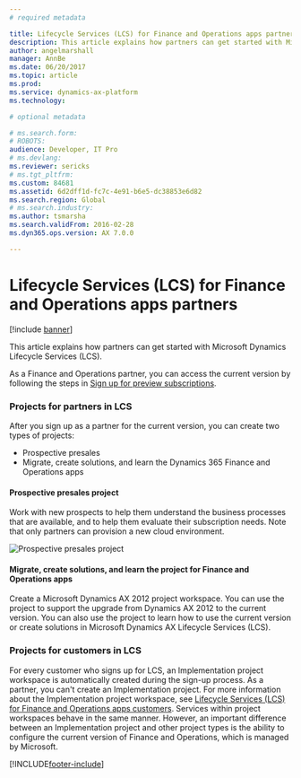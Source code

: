 ```yaml
---
# required metadata

title: Lifecycle Services (LCS) for Finance and Operations apps partners
description: This article explains how partners can get started with Microsoft Dynamics Lifecycle Services (LCS). 
author: angelmarshall
manager: AnnBe
ms.date: 06/20/2017
ms.topic: article
ms.prod: 
ms.service: dynamics-ax-platform
ms.technology: 

# optional metadata

# ms.search.form: 
# ROBOTS: 
audience: Developer, IT Pro
# ms.devlang: 
ms.reviewer: sericks
# ms.tgt_pltfrm: 
ms.custom: 84681
ms.assetid: 6d2dff1d-fc7c-4e91-b6e5-dc38853e6d82
ms.search.region: Global
# ms.search.industry: 
ms.author: tsmarsha
ms.search.validFrom: 2016-02-28
ms.dyn365.ops.version: AX 7.0.0

---
```


# Lifecycle Services (LCS) for Finance and Operations apps partners

[!include [banner](../includes/banner.md)]

This article explains how partners can get started with Microsoft Dynamics Lifecycle Services (LCS). 

As a Finance and Operations partner, you can access the current version  by following the steps in [Sign up for preview subscriptions](../dev-tools/sign-up-preview-subscription.md).

### Projects for partners in LCS

After you sign up as a partner for the current version, you can create two types of projects:

-   Prospective presales
-   Migrate, create solutions, and learn the Dynamics 365 Finance and Operations apps

#### Prospective presales project

Work with new prospects to help them understand the business processes that are available, and to help them evaluate their subscription needs. Note that only partners can provision a new cloud environment. 

![Prospective presales project](https://msdnshared.blob.core.windows.net/media/2016/05/27-1024x514.png)

#### Migrate, create solutions, and learn the project for Finance and Operations apps 

Create a Microsoft Dynamics AX 2012 project workspace. You can use the project to support the upgrade from Dynamics AX 2012 to the current version. You can also use the project to learn how to use the current version or create solutions in Microsoft Dynamics AX Lifecycle Services (LCS).

### Projects for customers in LCS

For every customer who signs up for LCS, an Implementation project workspace is automatically created during the sign-up process. As a partner, you can't create an Implementation project. For more information about the Implementation project workspace, see [Lifecycle Services (LCS) for Finance and Operations apps customers](lcs-works-lcs.md). Services within project workspaces behave in the same manner. However, an important difference between an Implementation project and other project types is the ability to configure the current version of Finance and Operations, which is managed by Microsoft.



[!INCLUDE[footer-include](../../../includes/footer-banner.md)]
